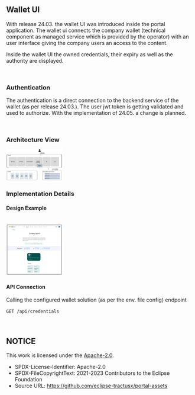 ## Wallet UI

With release 24.03. the wallet UI was introduced inside the portal application.
The wallet ui connects the company wallet (technical component as managed service which is provided by the operator) with an user interface giving the company users an access to the content.

Inside the wallet UI the owned credentials, their expiry as well as the authority are displayed.

<br>

### Authentication

The authentication is a direct connection to the backend service of the wallet (as per release 24.03.).
The user jwt token is getting validated and used to authorize.
With the implementation of 24.05. a change is planned.

<br>

### Architecture View

<img width="152" alt="image" src="https://raw.githubusercontent.com/eclipse-tractusx/portal-assets/main/docs/static/walletUIArchitecture.png">

<br>

### Implementation Details

#### Design Example

<br>

<img width="152" alt="image" src="https://raw.githubusercontent.com/eclipse-tractusx/portal-assets/main/docs/static/walletUI.png">

<br>


#### API Connection

Calling the configured wallet solution (as per the env. file config) endpoint 

```
GET /api/credentials
```

<br>

## NOTICE

This work is licensed under the [Apache-2.0](https://www.apache.org/licenses/LICENSE-2.0).

- SPDX-License-Identifier: Apache-2.0
- SPDX-FileCopyrightText: 2021-2023 Contributors to the Eclipse Foundation
- Source URL: https://github.com/eclipse-tractusx/portal-assets
